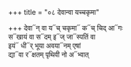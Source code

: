 +++
title = "०८ देवान्वा यच्चकृमा"

+++
देवा᳓न् वा य᳓च् चकृमा᳓ क᳓च् चिद् आ᳓गः  
स᳓खायं वा स᳓दम् इ᳓ज् जा᳓स्पतिं वा  
इयं᳓ धी᳓र् भूया अवया᳓नम् एषां  
द्या᳓वा र᳓क्षतम् पृथिवी नो अ᳓भ्वात्